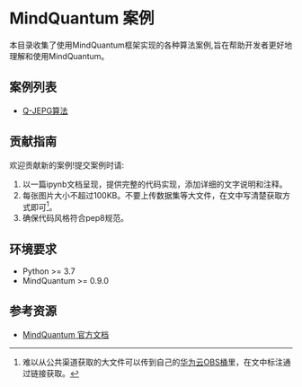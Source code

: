 # MindQuantum 案例

本目录收集了使用MindQuantum框架实现的各种算法案例,旨在帮助开发者更好地理解和使用MindQuantum。

## 案例列表

- [Q-JEPG算法](./q-jpeg)

## 贡献指南

欢迎贡献新的案例!提交案例时请:

1. 以一篇ipynb文档呈现，提供完整的代码实现，添加详细的文字说明和注释。
2. 每张图片大小不超过100KB。不要上传数据集等大文件，在文中写清楚获取方式即可[^1]。
3. 确保代码风格符合pep8规范。

[^1]: 难以从公共渠道获取的大文件可以传到自己的[华为云OBS桶](https://console.huaweicloud.com/console/?locale=zh-cn#/obs/manager/buckets)里，在文中标注通过链接获取。


## 环境要求

- Python >= 3.7
- MindQuantum >= 0.9.0

## 参考资源

- [MindQuantum 官方文档](https://www.mindspore.cn/mindquantum/docs/zh-CN/master/index.html)


